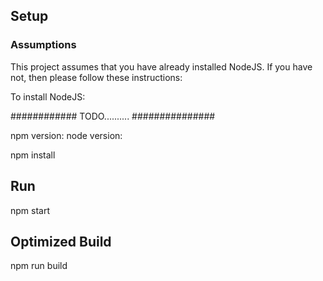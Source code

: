 ## Setup

### Assumptions
This project assumes that you have already installed NodeJS. If you have not, then please follow these instructions:

To install NodeJS:


############ TODO.......... ###############

npm version:
node version:


npm install

## Run
npm start

## Optimized Build
npm run build
